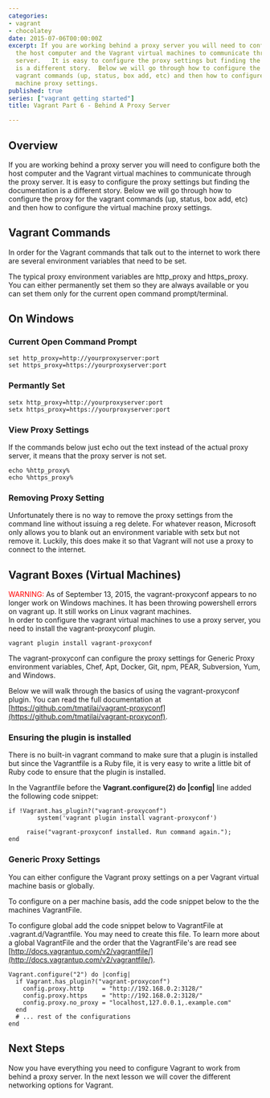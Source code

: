 ```yaml
---
categories:
- vagrant
- chocolatey
date: 2015-07-06T00:00:00Z
excerpt: If you are working behind a proxy server you will need to configure both
  the host computer and the Vagrant virtual machines to communicate through the proxy
  server.   It is easy to configure the proxy settings but finding the documentation
  is a different story.  Below we will go through how to configure the proxy for the
  vagrant commands (up, status, box add, etc) and then how to configure the virtual
  machine proxy settings.
published: true
series: ["vagrant getting started"]
title: Vagrant Part 6 - Behind A Proxy Server

---
```


## Overview

If you are working behind a proxy server you will need to configure both the host computer and the Vagrant virtual machines to communicate through the proxy server.   It is easy to configure the proxy settings but finding the documentation is a different story.  Below we will go through how to configure the proxy for the vagrant commands (up, status, box add, etc) and then how to configure the virtual machine proxy settings. 

## Vagrant Commands

In order for the Vagrant commands that talk out to the internet to work there are several environment variables that need to be set.

The typical proxy environment variables are http_proxy and https_proxy.  You can either permanently set them so they are always available or you can set them only for the current open command prompt/terminal.

## On Windows

### Current Open Command Prompt

	set http_proxy=http://yourproxyserver:port
	set https_proxy=https://yourproxyserver:port
	
### Permantly Set

	setx http_proxy=http://yourproxyserver:port
	setx https_proxy=https://yourproxyserver:port
 
### View Proxy Settings

If the commands below just echo out the text instead of the actual proxy server, it means that the proxy server is not set.

	echo %http_proxy%
	echo %https_proxy%

### Removing Proxy Setting

Unfortunately there is no way to remove the proxy settings from the command line without issuing a reg delete.  For whatever reason, Microsoft only allows you to blank out an environment variable with setx but not remove it.  Luckily, this does make it so that Vagrant will not use a proxy to connect to the internet.


## Vagrant Boxes (Virtual Machines)

<div class="panel">
<span style="color: red">WARNING: </span>As of September 13, 2015, the vagrant-proxyconf appears to no longer work on Windows machines.  It has been throwing powershell errors on vagrant up.   It still works on Linux vagrant machines.
</div>
In order to configure the vagrant virtual machines to use a proxy server, you need to install the vagrant-proxyconf plugin.

	vagrant plugin install vagrant-proxyconf

The vagrant-proxyconf can configure the proxy settings for Generic Proxy environment variables, Chef, Apt, Docker, Git, npm, PEAR, Subversion, Yum, and Windows.

Below we will walk through the basics of using the vagrant-proxyconf plugin.  You can read the full documentation at [https://github.com/tmatilai/vagrant-proxyconf](https://github.com/tmatilai/vagrant-proxyconf).   


### Ensuring the plugin is installed

There is no built-in vagrant command to make sure that a plugin is installed but since the Vagrantfile is a Ruby file, it is very easy to write a little bit of Ruby code to ensure that the plugin is installed.

In the Vagrantfile before the **Vagrant.configure(2) do |config|** line added the following code snippet: 

	if !Vagrant.has_plugin?("vagrant-proxyconf") 
	     	system('vagrant plugin install vagrant-proxyconf')     
	     
	     raise("vagrant-proxyconf installed. Run command again.");
	end


### Generic Proxy Settings

You can either configure the Vagrant proxy settings on a per Vagrant virtual machine basis or globally.

To configure on a per machine basis, add the code snippet below to the the machines VagrantFile.

To configure global add the code snippet below to VagrantFile at .vagrant.d/Vagrantfile.  You may need to create this file.  To learn more about a global VagrantFile and the order that the VagrantFile's are read see [http://docs.vagrantup.com/v2/vagrantfile/](http://docs.vagrantup.com/v2/vagrantfile/).

	Vagrant.configure("2") do |config|
	  if Vagrant.has_plugin?("vagrant-proxyconf")
	    config.proxy.http     = "http://192.168.0.2:3128/"
	    config.proxy.https    = "http://192.168.0.2:3128/"
	    config.proxy.no_proxy = "localhost,127.0.0.1,.example.com"
	  end
	  # ... rest of the configurations
	end

## Next Steps

Now you have everything you need to configure Vagrant to work from behind a proxy server.  In the next lesson we will cover the different networking options for Vagrant.    



